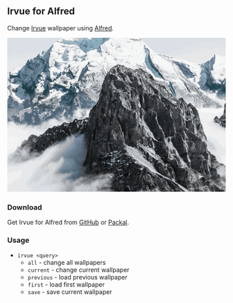 ## Irvue for Alfred

Change [Irvue](https://itunes.apple.com/us/app/irvue-unsplash-wallpapers/id1039633667?mt=12) wallpaper using [Alfred](https://www.alfredapp.com/).

![Example](example.gif)

### Download
Get Irvue for Alfred from [GitHub](https://github.com/MarceloAlves/irvue-workflow) or [Packal](http://www.packal.org/workflow/irvue-alfred).


### Usage

* `irvue <query>`
  * `all` - change all wallpapers
  * `current` - change current wallpaper
  * `previous` - load previous wallpaper
  * `first` - load first wallpaper
  * `save` - save current wallpaper
